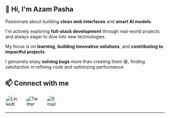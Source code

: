 ## 👋 Hi, I'm Azam Pasha

Passionate about building **clean web interfaces** and **smart AI models**.

I'm actively exploring **full-stack development** through real-world projects and always eager to dive into new technologies.

My focus is on **learning**, **building innovative solutions**, and **contributing to impactful projects**. 

I genuinely enjoy **solving bugs** more than creating them 😄, finding satisfaction in refining code and optimizing performance.

## 📫 Connect with me
<!-- Contact Icons Section -->
<div style="display: flex; gap: 25px; align-items: center; justify-content: start; margin-top: 10px;">
  
  <!-- LinkedIn -->
  <a href="https://linkedin.com/in/azam-pasha01" target="_blank" title="LinkedIn" style="display: inline-block;">
    <img src="https://cdn-icons-png.flaticon.com/512/145/145807.png" alt="LinkedIn" style="width: 40px; height: 40px; border-radius: 50%; border: none;">
  </a>

  <!-- Twitter -->
  <a href="https://x.com/azamp442" target="_blank" title="Twitter" style="display: inline-block;">
    <img src="https://cdn-icons-png.flaticon.com/512/733/733579.png" alt="Twitter" style="width: 40px; height: 40px; border-radius: 50%; border: none;">
  </a>

  <!-- Gmail -->
  <a href="https://mail.google.com/mail/?view=cm&fs=1&to=azamp442@gmail.com" target="_blank" title="Email" style="display: inline-block;">
    <img src="https://cdn-icons-png.flaticon.com/512/732/732200.png" alt="Email" style="width: 40px; height: 40px; border-radius: 50%; border: none;">
  </a>
</div>

---



